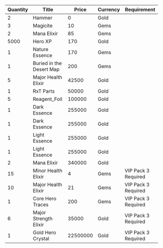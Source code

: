 | Quantity | Title | Price | Currency |  Requirement |
| -------- | ----- | ----- | -------- |  ----------- |
| 2 | Hammer | 0 | Gold |  |
| 3 | Magicite | 10 | Gems |  |
| 2 | Mana Elixir | 85 | Gems |  |
| 5000 | Hero XP | 170 | Gold |  |
| 1 | Nature Essence | 170 | Gems |  |
| 1 | Buried in the Desert Map | 200 | Gems |  |
| 5 | Major Health Elixir | 42500 | Gold |  |
| 1 | RxT Parts | 50000 | Gold |  |
| 5 | Reagent_Foil | 100000 | Gold |  |
| 1 | Dark Essence | 255000 | Gold |  |
| 1 | Dark Essence | 255000 | Gold |  |
| 1 | Light Essence | 255000 | Gold |  |
| 1 | Light Essence | 255000 | Gold |  |
| 2 | Mana Elixir | 340000 | Gold |  |
| 15 | Minor Health Elixir | 4 | Gems | VIP Pack 3 Required |
| 10 | Major Health Elixir | 21 | Gems | VIP Pack 3 Required |
| 1 | Core Hero Traces | 200 | Gems | VIP Pack 3 Required |
| 6 | Major Strength Elixir | 35000 | Gold | VIP Pack 3 Required |
| 1 | Gold Hero Crystal | 22500000 | Gold | VIP Pack 3 Required |
